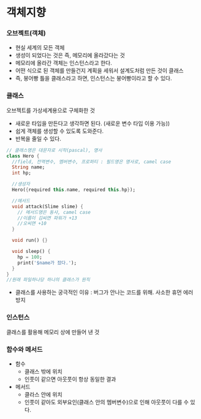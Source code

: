 # 객체지향

### 오브젝트(객체)
* 현실 세계의 모든 객체
* 생성이 되었다는 것은 즉, 메모리에 올라갔다는 것
* 메모리에 올라간 객체는 인스턴스라고 한다.
* 어떤 식으로 된 객체를 만들건지 계획을 세워서 설계도처럼 만든 것이 클래스
* 즉, 붕어빵 틀을 클래스라고 하면, 인스턴스는 붕어빵이라고 할 수 있다.

### 클래스
오브젝트를 가상세계용으로 구체화한 것
* 새로운 타입을 만든다고 생각하면 된다. (새로운 변수 타입 이용 가능))
* 쉽게 객체를 생성할 수 있도록 도와준다.
* 반복을 줄일 수 있다.

```dart
// 클래스명은 대문자로 시작(pascal), 명사
class Hero {
  //field, 전역변수, 멤버변수, 프로퍼티 : 필드명은 명사로, camel case
  String name;
  int hp;

  //생성자
  Hero({required this.name, required this.hp});

  //메서드
  void attack(Slime slime) {
    // 메서드명은 동사, camel case
    //이름이 김씨면 파워가 +13
    //오씨면 +10
  }

  void run() {}

  void sleep() {
    hp = 100;
    print('$name가 잤다.');
  }
}
//원래 파일하나당 하나의 클래스가 원칙
````
* 클래스를 사용하는 궁극적인 이유 : 버그가 안나는 코드를 위해. 사소한 휴먼 에러 방지

### 인스턴스
클래스를 활용해 메모리 상에 만들어 낸 것

### 함수와 메서드

* 함수
    * 클래스 밖에 위치
    * 인풋이 같으면 아웃풋이 항상 동일한 결과
* 메서드
    * 클라스 안에 위치
    * 인풋이 같아도 외부요인(클래스 안의 멤버변수)으로 인해 아웃풋이 다를 수 있다.